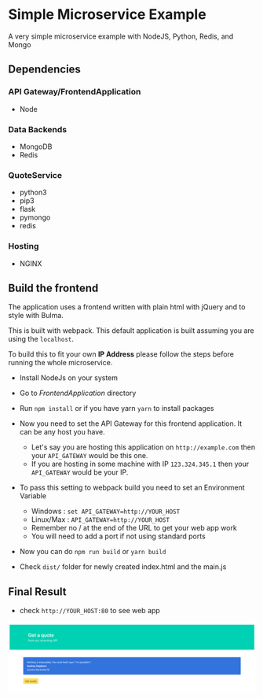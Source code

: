 # Simple Microservice Example

A very simple microservice example with NodeJS, Python, Redis, and Mongo

## Dependencies

### API Gateway/FrontendApplication
* Node

### Data Backends
* MongoDB
* Redis

### QuoteService
* python3
* pip3
* flask
* pymongo
* redis

### Hosting
* NGINX


## Build the frontend

The application uses a frontend written with plain html with jQuery and to style with Bulma.

This is built with webpack. This default application is built assuming you are using the `localhost`.

To build this to fit your own **IP Address** please follow the steps before running the whole microservice.

- Install NodeJs on your system

- Go to *FrontendApplication* directory

- Run `npm install` or if you have yarn `yarn` to install packages

- Now you need to set the API Gateway for this frontend application. It can be any host you have.
    - Let's say you are hosting this application on `http://example.com` then your `API_GATEWAY` would be this one.
    - If you are hosting in some machine with IP `123.324.345.1` then your `API_GATEWAY` would be your IP.

- To pass this setting to webpack build you need to set an Environment Variable
    - Windows : `set API_GATEWAY=http://YOUR_HOST`
    - Linux/Max : `API_GATEWAY=http://YOUR_HOST`
    * Remember no / at the end of the URL to get your web app work
    * You will need to add a port if not using standard ports

- Now you can do `npm run build` or `yarn build`

- Check `dist/` folder for newly created index.html and the main.js


## Final Result
* check `http://YOUR_HOST:80` to see web app

![image](https://raw.githubusercontent.com/CSUChico-CSCI644/simple-microservice-example/main/working.png)

